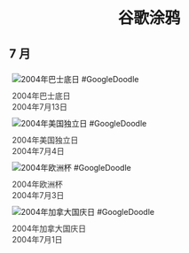 
<h1 align="center"> 谷歌涂鸦 </h1>




## 7 月

<div class="image">


<img src="https://lh3.googleusercontent.com/qr9qjrCIpxFeuF6i5AanLHGA58-CmVOSnnbOiCb04vhvxecHPdoHFMk7CptvaAdRguTyQNyOSV2TJK6ncDnSwYhqW3Yfru3t89oapmpJHw=s660" alt="2004年巴士底日 #GoogleDoodle" style="margin: 5px"/>
<div class="info" style="font-size: 14px; color:#333333; margin:5px"><div class="title">2004年巴士底日</div><div class="date">2004年7月13日</div></div>

<img src="//www.google.com/logos/2004/july4th04.gif" alt="2004年美国独立日 #GoogleDoodle" style="margin: 5px"/>
<div class="info" style="font-size: 14px; color:#333333; margin:5px"><div class="title">2004年美国独立日</div><div class="date">2004年7月4日</div></div>

<img src="//www.google.com/logos/2004/euro2004gr.gif" alt="2004年欧洲杯 #GoogleDoodle" style="margin: 5px"/>
<div class="info" style="font-size: 14px; color:#333333; margin:5px"><div class="title">2004年欧洲杯</div><div class="date">2004年7月3日</div></div>

<img src="//www.google.com/logos/2004/canada_day04.gif" alt="2004年加拿大国庆日 #GoogleDoodle" style="margin: 5px"/>
<div class="info" style="font-size: 14px; color:#333333; margin:5px"><div class="title">2004年加拿大国庆日</div><div class="date">2004年7月1日</div></div>

</div>








